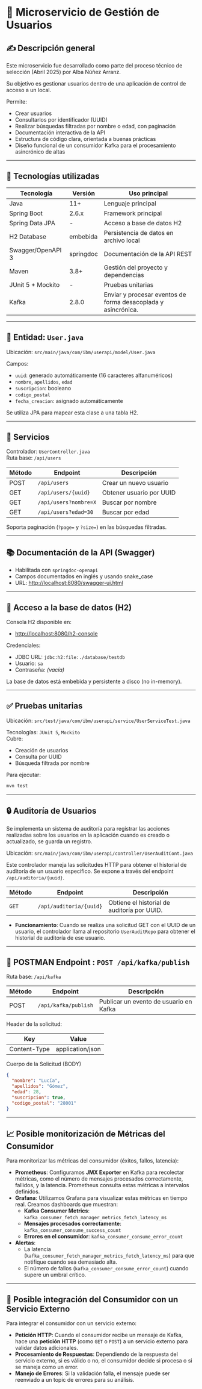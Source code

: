 # 🧩 Microservicio de Gestión de Usuarios

## ✍️ Descripción general

Este microservicio fue desarrollado como parte del proceso técnico de selección (Abril 2025) por Alba Núñez Arranz. 

Su objetivo es gestionar usuarios dentro de una aplicación de control de acceso a un local.

Permite:
- Crear usuarios
- Consultarlos por identificador (UUID)
- Realizar búsquedas filtradas por nombre o edad, con paginación
- Documentación interactiva de la API
- Estructura de código clara, orientada a buenas prácticas
- Diseño funcional de un consumidor Kafka para el procesamiento asincrónico de altas

---

## 🧪 Tecnologías utilizadas

| Tecnología        | Versión      | Uso principal                                                 |
|-------------------|--------------|---------------------------------------------------------------|
| Java              | 11+          | Lenguaje principal                                            |
| Spring Boot       | 2.6.x        | Framework principal                                           |
| Spring Data JPA   | -            | Acceso a base de datos H2                                     |
| H2 Database       | embebida     | Persistencia de datos en archivo local                        |
| Swagger/OpenAPI 3 | springdoc    | Documentación de la API REST                                  |
| Maven             | 3.8+         | Gestión del proyecto y dependencias                           |
| JUnit 5 + Mockito | -            | Pruebas unitarias                                             |
| Kafka             | 2.8.0        | Enviar y procesar eventos de forma desacoplada y asincrónica. |

---

## 👤 Entidad: `User.java`

Ubicación: `src/main/java/com/ibm/userapi/model/User.java`

Campos:
- `uuid`: generado automáticamente (16 caracteres alfanuméricos)
- `nombre`, `apellidos`, `edad`
- `suscripcion`: booleano
- `codigo_postal`
- `fecha_creacion`: asignado automáticamente

Se utiliza JPA para mapear esta clase a una tabla H2.

---

## 🎯 Servicios

Controlador: `UserController.java`  
Ruta base: `/api/users`

| Método | Endpoint                | Descripción                               |
|--------|-------------------------|-------------------------------------------|
| POST   | `/api/users`            | Crear un nuevo usuario                    |
| GET    | `/api/users/{uuid}`     | Obtener usuario por UUID                  |
| GET    | `/api/users?nombre=X`   | Buscar por nombre                         |
| GET    | `/api/users?edad=30`    | Buscar por edad                           |

Soporta paginación (`?page=` y `?size=`) en las búsquedas filtradas.

---

## 📚 Documentación de la API (Swagger)

- Habilitada con `springdoc-openapi`
- Campos documentados en inglés y usando snake_case
- URL: [http://localhost:8080/swagger-ui.html](http://localhost:8080/swagger-ui.html)

---

## 💾 Acceso a la base de datos (H2)

Consola H2 disponible en:

- [http://localhost:8080/h2-console](http://localhost:8080/h2-console)

Credenciales:
- JDBC URL: `jdbc:h2:file:./database/testdb`
- Usuario: `sa`  
- Contraseña: *(vacía)*

La base de datos está embebida y persistente a disco (no in-memory).

---

## ✅ Pruebas unitarias

Ubicación: `src/test/java/com/ibm/userapi/service/UserServiceTest.java`

Tecnologías: `JUnit 5`, `Mockito`  
Cubre:
- Creación de usuarios
- Consulta por UUID
- Búsqueda filtrada por nombre

Para ejecutar:
```bash
mvn test
```

---

## 🔒 Auditoría de Usuarios

Se implementa un sistema de auditoría para registrar las acciones realizadas sobre los usuarios en la aplicación cuando es creado o actualizado, se guarda un registro.

Ubicación: `src/main/java/com/ibm/userapi/controller/UserAuditCont.java`

Este controlador maneja las solicitudes HTTP para obtener el historial de auditoría de un usuario específico. Se expone a través del endpoint `/api/auditoria/{uuid}`.

| Método   | Endpoint                   | Descripción                                 |
|----------|----------------------------|---------------------------------------------|
| `GET`    | `/api/auditoria/{uuid}`    | Obtiene el historial de auditoría por UUID. |

- **Funcionamiento**: Cuando se realiza una solicitud GET con el UUID de un usuario, el controlador llama al repositorio `UserAuditRepo` para obtener el historial de auditoría de ese usuario.


---

## 📧 POSTMAN Endpoint : `POST /api/kafka/publish`

Ruta base: `/api/kafka`

| Método | Endpoint                | Descripción                               |
|--------|-------------------------|-------------------------------------------|
| POST   | `/api/kafka/publish`    | Publicar un evento de usuario en Kafka    |


Header de la solicitud:

| Key          | Value              |
|--------------|--------------------|
| Content-Type | application/json   |

Cuerpo de la Solicitud (BODY)


```json
{
  "nombre": "Lucía",
  "apellidos": "Gómez",
  "edad": 28,
  "suscripcion": true,
  "codigo_postal": "28001"
}
```

---

## 📈 Posible monitorización de Métricas del Consumidor

Para monitorizar las métricas del consumidor (éxitos, fallos, latencia):

- **Prometheus**: Configuramos **JMX Exporter** en Kafka para recolectar métricas, como el número de mensajes procesados correctamente, fallidos, y la latencia. Prometheus consulta estas métricas a intervalos definidos.
- **Grafana**: Utilizamos Grafana para visualizar estas métricas en tiempo real. Creamos dashboards que muestran:
  - **Kafka Consumer Metrics**: `kafka_consumer_fetch_manager_metrics_fetch_latency_ms`
  - **Mensajes procesados correctamente**: `kafka_consumer_consume_success_count`
  - **Errores en el consumidor**: `kafka_consumer_consume_error_count`
- **Alertas**: 
  - La latencia (`kafka_consumer_fetch_manager_metrics_fetch_latency_ms`) para que notifique cuando sea demasiado alta.
  - El número de fallos (`kafka_consumer_consume_error_count`) cuando supere un umbral crítico.

---

## 🔗 Posible integración del Consumidor con un Servicio Externo

Para integrar el consumidor con un servicio externo:

- **Petición HTTP**: Cuando el consumidor recibe un mensaje de Kafka, hace una **petición HTTP** (como `GET` o `POST`) a un servicio externo para validar datos adicionales.
- **Procesamiento de Respuestas**: Dependiendo de la respuesta del servicio externo, si es válido o no, el consumidor decide si procesa o si se maneja como un error.
- **Manejo de Errores**: Si la validación falla, el mensaje puede ser reenviado a un topic de errores para su análisis.